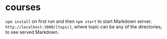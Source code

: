 # courses

`npm install` on first run and then `npm start` to start Markdown server. `http://localhost:3000/[topic]`, where topic can be any of the directories, to see served Markdown.
